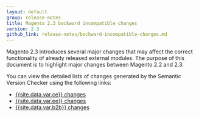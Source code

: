 ```yaml
---
layout: default
group: release-notes
title: Magento 2.3 backward incompatible changes
version: 2.3
github_link: release-notes/backward-incompatible-changes.md
---
```


Magento 2.3 introduces several major changes that may affect the correct functionality of already released external modules. The purpose of this document is to highlight major changes between Magento 2.2 and 2.3.

You can view the detailed lists of changes generated by the Semantic Version Checker using the following links:

- [{{site.data.var.ce}} changes](https://htmlpreview.github.io/?https://github.com/magento/devdocs/blob/develop/_includes/changes/ce/2.2.0-develop.html)
- [{{site.data.var.ee}} changes](https://htmlpreview.github.io/?https://github.com/magento/devdocs/blob/develop/_includes/changes/ee/2.2.0-develop.html)
- [{{site.data.var.b2b}} changes](https://htmlpreview.github.io/?https://github.com/magento/devdocs/blob/develop/_includes/changes/b2b/1.0.0-develop.html)